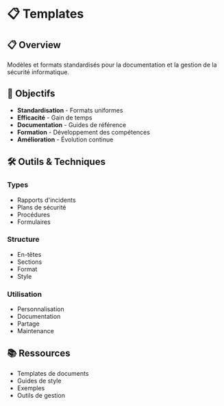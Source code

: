 # 📋 Templates

## 📋 Overview

Modèles et formats standardisés pour la documentation et la gestion de la sécurité informatique.

## 🎯 Objectifs

- **Standardisation** - Formats uniformes
- **Efficacité** - Gain de temps
- **Documentation** - Guides de référence
- **Formation** - Développement des compétences
- **Amélioration** - Évolution continue

## 🛠️ Outils & Techniques

### Types
- Rapports d'incidents
- Plans de sécurité
- Procédures
- Formulaires

### Structure
- En-têtes
- Sections
- Format
- Style

### Utilisation
- Personnalisation
- Documentation
- Partage
- Maintenance

## 📚 Ressources

- Templates de documents
- Guides de style
- Exemples
- Outils de gestion 
